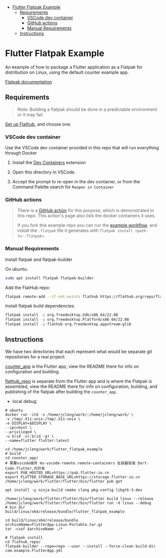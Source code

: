 - [Flutter Flatpak Example](#flutter-flatpak-example)
  - [Requirements](#requirements)
    - [VSCode dev container](#vscode-dev-container)
    - [GitHub actions](#github-actions)
    - [Manual Requirements](#manual-requirements)
  - [Instructions](#instructions)


# Flutter Flatpak Example


An example of how to package a Flutter application as a Flatpak for distribution
on Linux, using the default counter example app.

[Flatpak documentation](https://docs.flatpak.org/en/latest/index.html)



## Requirements

> Note: Building a flatpak should be done in a predictable environment or it may
> fail.

[Set up Flathub](https://flatpak.org/setup/), and choose one:

### VSCode dev container

Use the VSCode dev container provided in this repo that will run everything
through Docker

1. Install the [Dev
   Containers](https://marketplace.visualstudio.com/items?itemName=ms-vscode-remote.remote-containers)
   extension

2. Open this directory in VSCode.

3. Accept the prompt to re-open in the dev container, or from the Command
   Palette search for `Reopen in Container`


### GitHub actions

> There is a [GitHub
> action](https://github.com/bilelmoussaoui/flatpak-github-actions) for this
> purpose, which is demonstrated in this repo. This action's page also lists the
> docker containers it uses.
>
> If you fork this example repo you can run the [example workflow](https://github.com/Merrit/flutter_flatpak_example/blob/main/.github/workflows/flatpak.yml), and
> install the `.flatpak` file it generates with `flatpak install <path-to-.flatpak>`.


### Manual Requirements

Install flatpak and flatpak-builder

On ubuntu:

```bash
sudo apt install flatpak flatpak-builder
```

Add the FlatHub repo:

```bash
flatpak remote-add --if-not-exists flathub https://flathub.org/repo/flathub.flatpakrepo
```

Install flatpak build dependencies:

```bash
flatpak install -y org.freedesktop.Sdk/x86_64/22.08
flatpak install -y org.freedesktop.Platform/x86_64/22.08
flatpak install -y flathub org.freedesktop.appstream-glib
```


## Instructions

We have two directories that each represent what would be separate git
repositories for a real project:

[counter_app](counter_app/) is the Flutter app, view the README there for info on
configuration and building.

[flathub_repo](flathub_repo/) is separate from the Flutter app and is where the Flatpak is
assembled, view the README there for info on configuration, building, and
publishing of the flatpak after building the `counter_app`.

- local debug

```shell
# ubuntu
docker run -itd -v /home/jcleng/work/:/home/jcleng/work/ \
-v /tmp/.X11-unix:/tmp/.X11-unix \
-e DISPLAY=$DISPLAY \
--ipc=host \
--privileged \
-u $(id -u):$(id -g) \
--name=flutter flutter:latest

cd /home/jcleng/work/flutter_flatpak_example
# build
cd counter_app/
# 需要vscode插件 ms-vscode-remote.remote-containers 在容器安装 Dart-Code.flutter,内开发
export PUB_HOSTED_URL=https://pub.flutter-io.cn
export FLUTTER_STORAGE_BASE_URL=https://storage.flutter-io.cn
/home/jcleng/work/flutter/flutter/bin/flutter pub get

apt install -y ninja-build cmake clang pkg-config libgtk-3-dev

/home/jcleng/work/flutter/flutter/bin/flutter build linux --release
/home/jcleng/work/flutter/flutter/bin/flutter run -d linux --debug
# bin dir
build/linux/x64/release/bundle/flutter_flatpak_example

cd build/linux/x64/release/bundle
archiveName=FlutterApp-Linux-Portable.tar.gz
tar -czaf $archiveName ./*

# flatpak install
cd flathub_repo/
flatpak-builder --repo=repo --user --install --force-clean build-dir com.example.FlutterApp.yml

```
